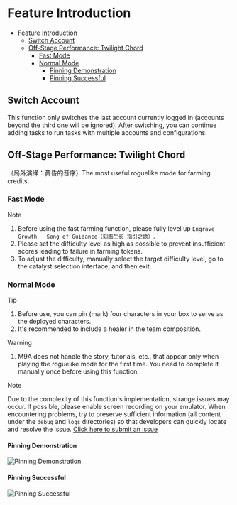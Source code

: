 # Feature Introduction

- [Feature Introduction](#feature-introduction)
  - [Switch Account](#switch-account)
  - [Off-Stage Performance: Twilight Chord](#off-stage-performance-twilight-chord)
    - [Fast Mode](#fast-mode)
    - [Normal Mode](#normal-mode)
      - [Pinning Demonstration](#pinning-demonstration)
      - [Pinning Successful](#pinning-successful)

## Switch Account

This function only switches the last account currently logged in (accounts beyond the third one will be ignored).
After switching, you can continue adding tasks to run tasks with multiple accounts and configurations.

## Off-Stage Performance: Twilight Chord

（局外演绎：黄昏的音序）The most useful roguelike mode for farming credits.

### Fast Mode

> [!NOTE]
>
> 1. Before using the fast farming function, please fully level up `Engrave Growth - Song of Guidance（刻画生长-指引之歌）`.
> 2. Please set the difficulty level as high as possible to prevent insufficient scores leading to failure in farming tokens.
> 3. To adjust the difficulty, manually select the target difficulty level, go to the catalyst selection interface, and then exit.

### Normal Mode

> [!TIP]
>
> 1. Before use, you can pin (mark) four characters in your box to serve as the deployed characters.
> 2. It's recommended to include a healer in the team composition.

> [!WARNING]
>
> 1. M9A does not handle the story, tutorials, etc., that appear only when playing the roguelike mode for the first time. You need to complete it manually once before using this function.

> [!NOTE]
> Due to the complexity of this function's implementation, strange issues may occur. If possible, please enable screen recording on your emulator. When encountering problems, try to preserve sufficient information (all content under the `debug` and `logs` directories) so that developers can quickly locate and resolve the issue. [Click here to submit an issue](https://github.com/MaaXYZ/M9A/issues/new/choose)

#### Pinning Demonstration

![Pinning Demonstration](https://github.com/user-attachments/assets/ff9d66d8-9540-447a-9eac-315caec00fe9)

#### Pinning Successful

![Pinning Successful](https://github.com/user-attachments/assets/d88fea79-df1b-4651-9d6d-386a40bf3b55)
